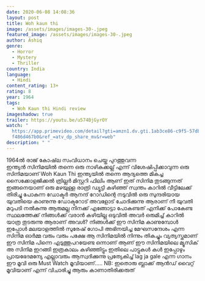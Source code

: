 ```yaml
---
date: 2020-06-08 14:08:36
layout: post
title: Woh kaun thi
image: /assets/images/images-30-.jpeg
featured_image: /assets/images/images-30-.jpeg
author: Ashiq
genre:
  - Horror
  - Mystery
  - Thriller
country: India
language:
  - Hindi
content_rating: 13+
rating: 8
year: 1964
tags:
  - Woh Kaun thi Hindi review
imageshadow: true
trailer: https://youtu.be/u574BjGyrOY
watch: "
  https://app.primevideo.com/detail?gti=amzn1.dv.gti.1ab3ce86-c9f5-57db-20b3-fb\
  f486d467b0&ref_=atv_dp_share_mv&r=web"
description: " "
---
```

1964ൽ രാജ് കോഷ്‌ല സംവിധാനം ചെയ്ത പുറത്തുവന്ന  
 ഇന്ത്യൻ സിനിമയിൽ തന്നെ ഒരു നാഴികക്കല്ല് എന്ന് വിശേഷിപ്പിക്കാവുന്ന ഒരു സിനിമയാണ് Woh Kaun Thi ഇന്ത്യയിൽ തന്നെ ആദ്യത്തെ മികച്ച  സൈക്കോളജിക്കൽ ത്രില്ലർ മിസ്റ്ററി ഫിലിം ആണ് ഇത് 
 സിനിമ തുടങ്ങുന്നത് ഇങ്ങനെയാണ്
 ഒരു മഴയുള്ള രാത്രി ഡ്യൂട്ടി കഴിഞ്ഞ് സ്വന്തം കാറിൽ വീട്ടിലേക്ക് തിരിച്ചു പോകുന്ന ഡോക്ടർ ആനന്ദ് റോഡിന്റെ നടുവിൽ ഒരു സുന്ദരിയായ യുവതിയെ കാണുന്നു ഡോക്ടറോട് അവളോട് ചോദിക്കുന്നു ആരാണ് നീ
 യുവതി മറുപടി നൽകുന്നു
 ആരുമല്ല
 നിനക്ക് എങ്ങോട്ടാ  പോകണ്ടത്
എനിക്ക് പോകേണ്ട സ്ഥലത്തേക്ക് നിങ്ങൾക്ക് വരാൻ കഴിയില്ല
ഒടുവിൽ അവർ ഒരുമിച്ച്  കാറിൽ യാത്ര തുടരുന്നു
ആരാണ് അവൾ?
നിങ്ങൾക്ക് ഈ സിനിമ കാണുമ്പോൾ ഇപ്പോൾ മലയാളത്തിൽ സുരേഷ് ഗോപി അഭിനയിച്ച മേഘസന്ദേശം എന്ന സിനിമ ഓർമ്മ വരും വരും പക്ഷേ ആ സിനിമയിൽ നിന്നും തികച്ചും വ്യത്യസ്തമാണ്  ഈ സിനിമ
പിന്നെ എടുത്തുപറയേണ്ട ഒന്നാണ് ആണ് ഈ സിനിമയിലെ മ്യൂസിക് അ സിനിമ ഇറങ്ങി ഇത്രകാലം കഴിഞ്ഞിട്ടും ഇതിലെ പാട്ടുകൾ കൾ ഇപ്പോഴും പ്രായഭേദമന്യേ എല്ലാവരും ആസ്വദിക്കുന്നു പ്രത്യേകിച്ച് lag ja gale എന്ന ഗാനം
ഈ മൂവി ഒരു Must Watch മൂവിയാണ്.....
NB: ഇതൊരു ബ്ലാക്ക് ആൻഡ് വൈറ്റ് മൂവിയാണ്  എന്ന് വിചാരിച്ചു ആരും കാണാതിരിക്കരുത്